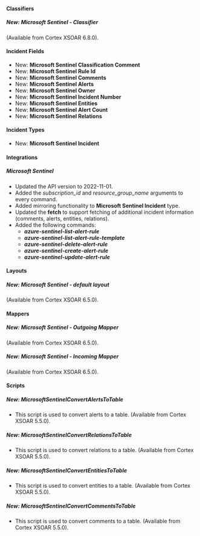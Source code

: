 
#### Classifiers

##### New: Microsoft Sentinel - Classifier

 (Available from Cortex XSOAR 6.8.0).

#### Incident Fields

- New: **Microsoft Sentinel Classification Comment**
- New: **Microsoft Sentinel Rule Id**
- New: **Microsoft Sentinel Comments**
- New: **Microsoft Sentinel Alerts**
- New: **Microsoft Sentinel Owner**
- New: **Microsoft Sentinel Incident Number**
- New: **Microsoft Sentinel Entities**
- New: **Microsoft Sentinel Alert Count**
- New: **Microsoft Sentinel Relations**

#### Incident Types

- New: **Microsoft Sentinel Incident**

#### Integrations

##### Microsoft Sentinel

- Updated the API version to 2022-11-01.
- Added the *subscription_id* and *resource_group_name* arguments to every command.
- Added mirroring functionality to **Microsoft Sentinel Incident** type.
- Updated the **fetch** to support fetching of additional incident information (comments, alerts, entities, relations).
- Added the following commands:
  - ***azure-sentinel-list-alert-rule***
  - ***azure-sentinel-list-alert-rule-template***
  - ***azure-sentinel-delete-alert-rule***
  - ***azure-sentinel-create-alert-rule***
  - ***azure-sentinel-update-alert-rule***

#### Layouts

##### New: Microsoft Sentinel - default layout

 (Available from Cortex XSOAR 6.5.0).

#### Mappers

##### New: Microsoft Sentinel - Outgoing Mapper

 (Available from Cortex XSOAR 6.5.0).
##### New: Microsoft Sentinel - Incoming Mapper

 (Available from Cortex XSOAR 6.5.0).

#### Scripts

##### New: MicrosoftSentinelConvertAlertsToTable

- This script is used to convert alerts to a table. (Available from Cortex XSOAR 5.5.0).
##### New: MicrosoftSentinelConvertRelationsToTable

- This script is used to convert relations to a table. (Available from Cortex XSOAR 5.5.0).
##### New: MicrosoftSentinelConvertEntitiesToTable

- This script is used to convert entities to a table. (Available from Cortex XSOAR 5.5.0).
##### New: MicrosoftSentinelConvertCommentsToTable

- This script is used to convert comments to a table. (Available from Cortex XSOAR 5.5.0).
